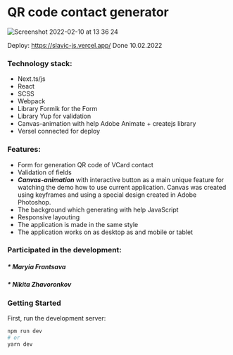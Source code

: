 # QR сode contact generator
  ![Screenshot 2022-02-10 at 13 36 24](https://user-images.githubusercontent.com/88426229/153390024-8ef1fcf9-675c-4864-93db-8ad847949a52.png)

  Deploy: https://slavic-js.vercel.app/
  Done 10.02.2022

### Technology stack:
- Next.ts/js
- React
- SCSS
- Webpack
- Library Formik for the Form
- Library Yup for validation
- Canvas-animation with help Adobe Animate + createjs library
- Versel connected for deploy

### Features:
- Form for generation QR code of VCard contact
- Validation of fields
- ***Canvas-animation*** with interactive button as a main unique feature for watching the demo how to use current application. Canvas was created using keyframes and using a special design created in Adobe Photoshop.
- The background which generating with help JavaScript
- Responsive layouting
- The application is made in the same style
- The application works on as desktop as and mobile or tablet

### Participated in the development:
##### * Maryia Frantsava
##### * Nikita Zhavoronkov

### Getting Started
First, run the development server:
```bash
npm run dev
# or
yarn dev
```
